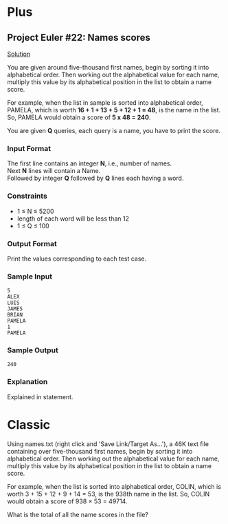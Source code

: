 # Plus

## Project Euler #22: Names scores

[Solution](https://github.com/zhaohanson1/project_euler_plus/blob/master/022%20-%20Names%20scores/solution.md)

You are given around five-thousand first names, begin by sorting it into alphabetical order. 
Then working out the alphabetical value for each name, multiply this value by its alphabetical position in the list to obtain a name score.

For example, when the list in sample is sorted into alphabetical order, PAMELA, 
which is worth **16 + 1 + 13 + 5 + 12 + 1 = 48**, is the  name in the list. 
So, PAMELA would obtain a score of **5 x 48 = 240**.

You are given **Q** queries, each query is a name, you have to print the score.

### Input Format

The first line contains an integer **N**, i.e., number of names.  
Next **N**  lines will contain a Name.  
Followed by integer **Q** followed by **Q** lines each having a word.

### Constraints
- 1 &le; N &le; 5200
- length of each word will be less than 12
- 1 &le; Q &le; 100

### Output Format

Print the values corresponding to each test case.

### Sample Input

```
5
ALEX
LUIS
JAMES
BRIAN
PAMELA
1
PAMELA
```

### Sample Output

```
240
```

### Explanation

Explained in statement.


# Classic

Using names.txt (right click and 'Save Link/Target As...'), a 46K text file containing over five-thousand first names, begin by sorting it into alphabetical order. 
Then working out the alphabetical value for each name, multiply this value by its alphabetical position in the list to obtain a name score.

For example, when the list is sorted into alphabetical order, COLIN, 
which is worth 3 + 15 + 12 + 9 + 14 = 53, is the 938th name in the list. So, COLIN would obtain a score of 938 × 53 = 49714.

What is the total of all the name scores in the file?
